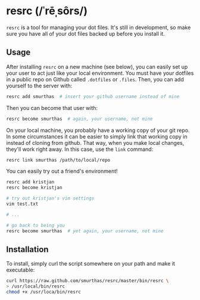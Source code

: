 # resrc (/ˈrēˌsôrs/)

`resrc` is a tool for managing your dot files. It's still in development, so make sure you have all of your dot files
backed up before you install it.


## Usage

After installing `resrc` on a new machine (see below), you can easily set up your
user to act just like your local environment. You must have your dotfiles in a
public repo on Github called `.dotfiles` or `.files`. Then, you can add yourself
to the server with:

```bash
resrc add smurthas  # insert your github username instead of mine
```

Then you can become that user with:

```bash
resrc become smurthas  # again, your username, not mine
```

On your local machine, you probably have a working copy of your git repo. In
some circumstances it can be easier to simply link that working copy in instead
of cloning from github. That way, when you make local changes, they'll work
right away. In this case, use the `link` command:

```bash
resrc link smurthas /path/to/local/repo
```

You can easily try out a friend's environment!

```bash
resrc add kristjan
resrc become kristjan

# try out kristjan's vim settings
vim test.txt

# ...

# go back to being you
resrc become smurthas  # yet again, your username, not mine
```


## Installation

To install, simply curl the script somewhere on your path and make it
executable:

```bash
curl https://raw.github.com/smurthas/resrc/master/bin/resrc \
> /usr/local/bin/resrc
chmod +x /usr/loca/bin/resrc
```
